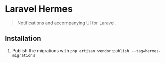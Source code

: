 # Laravel Hermes

> Notifications and accompanying UI for Laravel.

## Installation

1. Publish the migrations with `php artisan vendor:publish --tag=hermes-migrations`

